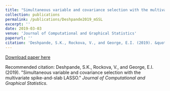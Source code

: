 ```yaml
---
title: "Simultaneous variable and covariance selection with the multivariate spike-and-slab LASSO"
collection: publications
permalink: /publications/Deshpande2019_mSSL
excerpt: ''
date: 2019-03-03
venue: 'Journal of Computational and Graphical Statistics'
paperurl: ''
citation: 'Deshpande, S.K., Rockova, V., and George, E.I. (2019). &quot;Simultaneous variable and covariance selection with the multivariate spike-and-slab LASSO.&quot; <i>Journal of Computational and Graphical Statistics</i>.'
---
```


[Download paper here](http://skdeshpande91.github.io/files/Deshpande2019_mSSL.pdf)

Recommended citation: Deshpande, S.K., Rockova, V., and George, E.I. (2019). &quot;Simultaneous variable and covariance selection with the multivariate spike-and-slab LASSO.&quot; <i> Journal of Computational and Graphical Statistics</i>.
